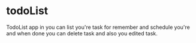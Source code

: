 # todoList
TodoList app in you can list you're task for remember and schedule you're and when done you can delete task and also you edited task.
